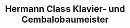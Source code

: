 ---
title: "Hermann Class Klavier- und Cembalobaumeister"
url: /riederich/hermann-class-klavier-und-cembalobaumeister/
shop: Instrumente
---